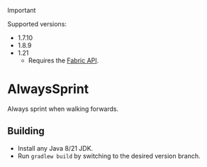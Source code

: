 > [!IMPORTANT]
> Supported versions:
> - 1.7.10
> - 1.8.9
> - 1.21
>    - Requires the [Fabric API](https://modrinth.com/mod/fabric-api).

# AlwaysSprint
Always sprint when walking forwards.

## Building
- Install any Java 8/21 JDK.
- Run `gradlew build` by switching to the desired version branch.
